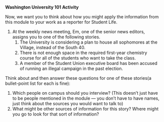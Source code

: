 ﻿**Washington University 101 Activity**

Now, we want you to think about how you might apply the information from this module to your work as a reporter for Student Life. 


1. At the weekly news meeting, Em, one of the senior news editors, assigns you to one of the following stories. 
   1. The University is considering a plan to house all sophomores at the Village, instead of the South 40.
   2. There is not enough space in the required first-year chemistry course for all of the students who want to take the class. 
   3. A member of the Student Union executive board has been accused of running an illegal campaign in the past election.


Think about and then answer these questions for one of these stories(a bullet-point list for each is fine):

1. Which people on campus should you interview? (This doesn’t just have to be people mentioned in the module — you don’t have to have names, just think about the sources you would want to talk to)
2. What might be other sources of information for this story? Where might you go to look for that sort of information?
